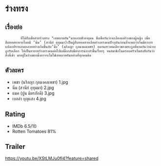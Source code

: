 # ร่างทรง

## เรื่องย่อ
           ที่ได้สืบเชื้อสายร่างทรง "เทพบาหยัน"มาหลายชั่วอายุคน ซึ่งเชื่อกันว่าจะเลือกแต่ร่างของผู้หญิง เพื่อสืบทอดทายาทโดยมี ‘นิ่ม’ (สวนีย์ อุทุมมา)เป็นผู้สืบทอดสายเลือดร่างทรงคนปัจจุบันก่อนที่จะพบว่าเริ่มมีอาการแปลกประหลาดหลายอย่างเกิดขึ้นกับ‘มิ้ง’ (นริลญา กุลมงคลเพชร) หลานสาวคนเดียวของตระกูลที่คาดกันว่าน่าจะถูกรับเลือก ให้เป็นทายาทร่างทรงคนต่อไปแต่มิ้งกลับมีอาการน่ากลัวขึ้นเรื่อยๆ จนสมาชิกในครอบครัวเริ่มสงสัยกันว่า สิ่งที่เข้า มาอยู่ในร่างของมิ้งอาจจะไม่ใช่เทพบาหยันอย่างที่ทุกคนคิด

## ตัวละคร
- เพชร (นริลญา กุลมงคลเพชร) 1.jpg
- นิ่ม (สวนีย์ อุทุมมา) 2.jpg
- แมค (ปูน มิตรภักดี) 3.jpg
- เบลล่า บุญแสง 4.jpg

## Rating
- IMDb 6.5/10
- Rotten Tomatoes 81%

## Trailer
https://youtu.be/XStLMJu0fI4?feature=shared